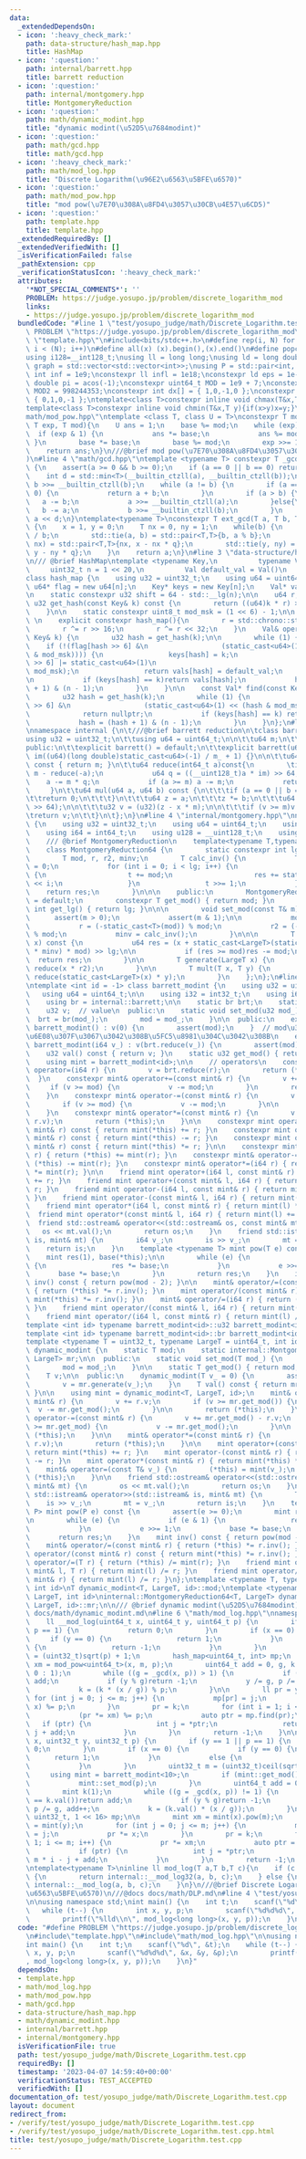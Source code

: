 ```yaml
---
data:
  _extendedDependsOn:
  - icon: ':heavy_check_mark:'
    path: data-structure/hash_map.hpp
    title: HashMap
  - icon: ':question:'
    path: internal/barrett.hpp
    title: barrett reduction
  - icon: ':question:'
    path: internal/montgomery.hpp
    title: MontgomeryReduction
  - icon: ':question:'
    path: math/dynamic_modint.hpp
    title: "dynamic modint(\u52D5\u7684modint)"
  - icon: ':question:'
    path: math/gcd.hpp
    title: math/gcd.hpp
  - icon: ':heavy_check_mark:'
    path: math/mod_log.hpp
    title: "Discrete Logarithm(\u96E2\u6563\u5BFE\u6570)"
  - icon: ':question:'
    path: math/mod_pow.hpp
    title: "mod pow(\u7E70\u308A\u8FD4\u3057\u30CB\u4E57\u6CD5)"
  - icon: ':question:'
    path: template.hpp
    title: template.hpp
  _extendedRequiredBy: []
  _extendedVerifiedWith: []
  _isVerificationFailed: false
  _pathExtension: cpp
  _verificationStatusIcon: ':heavy_check_mark:'
  attributes:
    '*NOT_SPECIAL_COMMENTS*': ''
    PROBLEM: https://judge.yosupo.jp/problem/discrete_logarithm_mod
    links:
    - https://judge.yosupo.jp/problem/discrete_logarithm_mod
  bundledCode: "#line 1 \"test/yosupo_judge/math/Discrete_Logarithm.test.cpp\"\n#define\
    \ PROBLEM \"https://judge.yosupo.jp/problem/discrete_logarithm_mod\"\n#line 2\
    \ \"template.hpp\"\n#include<bits/stdc++.h>\n#define rep(i, N) for (int i = 0;\
    \ i < (N); i++)\n#define all(x) (x).begin(),(x).end()\n#define popcount(x) __builtin_popcount(x)\n\
    using i128=__int128_t;\nusing ll = long long;\nusing ld = long double;\nusing\
    \ graph = std::vector<std::vector<int>>;\nusing P = std::pair<int, int>;\nconstexpr\
    \ int inf = 1e9;\nconstexpr ll infl = 1e18;\nconstexpr ld eps = 1e-6;\nconst long\
    \ double pi = acos(-1);\nconstexpr uint64_t MOD = 1e9 + 7;\nconstexpr uint64_t\
    \ MOD2 = 998244353;\nconstexpr int dx[] = { 1,0,-1,0 };\nconstexpr int dy[] =\
    \ { 0,1,0,-1 };\ntemplate<class T>constexpr inline void chmax(T&x,T y){if(x<y)x=y;}\n\
    template<class T>constexpr inline void chmin(T&x,T y){if(x>y)x=y;}\n#line 2 \"\
    math/mod_pow.hpp\"\ntemplate <class T, class U = T>\nconstexpr T mod_pow(T base,\
    \ T exp, T mod){\n    U ans = 1;\n    base %= mod;\n    while (exp) {\n      \
    \  if (exp & 1) {\n            ans *= base;\n            ans %= mod;\n       \
    \ }\n        base *= base;\n        base %= mod;\n        exp >>= 1;\n    }\n\
    \    return ans;\n}\n///@brief mod pow(\u7E70\u308A\u8FD4\u3057\u30CB\u4E57\u6CD5\
    )\n#line 4 \"math/gcd.hpp\"\ntemplate <typename T> constexpr T _gcd(T a, T b)\
    \ {\n    assert(a >= 0 && b >= 0);\n    if (a == 0 || b == 0) return a + b;\n\
    \    int d = std::min<T>(__builtin_ctzll(a), __builtin_ctzll(b));\n    a >>= __builtin_ctzll(a),\
    \ b >>= __builtin_ctzll(b);\n    while (a != b) {\n        if (a == 0 || b ==\
    \ 0) {\n            return a + b;\n        }\n        if (a > b) {\n         \
    \   a -= b;\n            a >>= __builtin_ctzll(a);\n        }else{\n         \
    \   b -= a;\n            b >>= __builtin_ctzll(b);\n        }\n    }\n\n    return\
    \ a << d;\n}\ntemplate<typename T>\nconstexpr T ext_gcd(T a, T b, T &x, T &y)\
    \ {\n    x = 1, y = 0;\n    T nx = 0, ny = 1;\n    while(b) {\n        T q = a\
    \ / b;\n        std::tie(a, b) = std::pair<T,T>{b, a % b};\n        std::tie(x,\
    \ nx) = std::pair<T,T>{nx, x - nx * q};\n        std::tie(y, ny) = std::pair<T,T>{ny,\
    \ y - ny * q};\n    }\n    return a;\n}\n#line 3 \"data-structure/hash_map.hpp\"\
    \n/// @brief HashMap\ntemplate <typename Key,\n          typename Val,\n     \
    \     uint32_t n = 1 << 20,\n          Val default_val = Val()\n          >\n\
    class hash_map {\n    using u32 = uint32_t;\n    using u64 = uint64_t;\n\n   \
    \ u64* flag = new u64[n];\n    Key* keys = new Key[n];\n    Val* vals = new Val[n];\n\
    \n    static constexpr u32 shift = 64 - std::__lg(n);\n\n    u64 r;\n    inline\
    \ u32 get_hash(const Key& k) const {\n        return ((u64)k * r) >> shift;\n\
    \    }\n\n    static constexpr uint8_t mod_msk = (1 << 6) - 1;\n\n  public:  \
    \ \n    explicit constexpr hash_map(){\n        r = std::chrono::steady_clock::now().time_since_epoch().count();\n\
    \        r ^= r >> 16;\n        r ^= r << 32;\n    }\n    Val& operator[](const\
    \ Key& k) {\n        u32 hash = get_hash(k);\n\n        while (1) {\n        \
    \    if (!(flag[hash >> 6] &\n                  (static_cast<u64>(1) << (hash\
    \ & mod_msk)))) {\n                keys[hash] = k;\n                flag[hash\
    \ >> 6] |= static_cast<u64>(1)\n                                   << (hash &\
    \ mod_msk);\n                return vals[hash] = default_val;\n            }\n\
    \n            if (keys[hash] == k)return vals[hash];\n            hash = (hash\
    \ + 1) & (n - 1);\n        }\n    }\n\n    const Val* find(const Key&k)const{\n\
    \        u32 hash = get_hash(k);\n        while (1) {\n            if (!(flag[hash\
    \ >> 6] &\n                  (static_cast<u64>(1) << (hash & mod_msk))))\n   \
    \             return nullptr;\n            if (keys[hash] == k) return &(vals[hash]);\n\
    \            hash = (hash + 1) & (n - 1);\n        }\n    }\n};\n#line 2 \"internal/barrett.hpp\"\
    \nnamespace internal {\n\t///@brief barrett reduction\n\tclass barrett {\n\t\t\
    using u32 = uint32_t;\n\t\tusing u64 = uint64_t;\n\n\t\tu64 m;\n\t\tu64 im;\n\t\
    public:\n\t\texplicit barrett() = default;\n\t\texplicit barrett(u64 m_) :m(m_),\
    \ im((u64)(long double)static_cast<u64>(-1) / m_ + 1) {}\n\n\t\tu64 get_mod()\
    \ const { return m; }\n\t\tu64 reduce(int64_t a)const{\n        \tif (a < 0) return\
    \ m - reduce(-a);\n            u64 q = ((__uint128_t)a * im) >> 64;\n        \
    \    a -= m * q;\n            if (a >= m) a -= m;\n            return a;\n   \
    \     }\n\t\tu64 mul(u64 a, u64 b) const {\n\t\t\tif (a == 0 || b == 0) {\n\t\t\
    \t\treturn 0;\n\t\t\t}\n\t\t\tu64 z = a;\n\t\t\tz *= b;\n\t\t\tu64 x = (u64)(((__uint128_t)(z)*im)\
    \ >> 64);\n\n\t\t\tu32 v = (u32)(z - x * m);\n\n\t\t\tif (v >= m)v += m;\n\t\t\
    \treturn v;\n\t\t}\n\t};\n}\n#line 4 \"internal/montgomery.hpp\"\nnamespace internal\
    \ {\n    using u32 = uint32_t;\n    using u64 = uint64_t;\n    using i32 = int32_t;\n\
    \    using i64 = int64_t;\n    using u128 = __uint128_t;\n    using i128 = __int128_t;\n\
    \    /// @brief MontgomeryReduction\n    template<typename T,typename LargeT>\n\
    \    class MontgomeryReduction64 {\n        static constexpr int lg = std::numeric_limits<T>::digits;\n\
    \        T mod, r, r2, minv;\n        T calc_inv() {\n            T t = 0, res\
    \ = 0;\n            for (int i = 0; i < lg; i++) {\n                if (~t & 1)\
    \ {\n                    t += mod;\n                    res += static_cast<T>(1)\
    \ << i;\n                }\n                t >>= 1;\n            }\n        \
    \    return res;\n        }\n\n\n    public:\n        MontgomeryReduction64()\
    \ = default;\n        constexpr T get_mod() { return mod; }\n        constexpr\
    \ int get_lg() { return lg; }\n\n\n        void set_mod(const T& m) {\n      \
    \      assert(m > 0);\n            assert(m & 1);\n\n            mod = m;\n\n\
    \            r = (-static_cast<T>(mod)) % mod;\n            r2 = (-static_cast<LargeT>(mod))\
    \ % mod;\n            minv = calc_inv();\n        }\n\n\n        T reduce(LargeT\
    \ x) const {\n            u64 res = (x + static_cast<LargeT>(static_cast<T>(x)\
    \ * minv) * mod) >> lg;\n\n            if (res >= mod)res -= mod;\n          \
    \  return res;\n        }\n\n        T generate(LargeT x) {\n            return\
    \ reduce(x * r2);\n        }\n\n        T mult(T x, T y) {\n            return\
    \ reduce(static_cast<LargeT>(x) * y);\n        }\n    };\n};\n#line 6 \"math/dynamic_modint.hpp\"\
    \ntemplate <int id = -1> class barrett_modint {\n    using u32 = uint32_t;\n \
    \   using u64 = uint64_t;\n\n    using i32 = int32_t;\n    using i64 = int64_t;\n\
    \    using br = internal::barrett;\n\n    static br brt;\n    static u32 mod;\n\
    \    u32 v;  // value\n  public:\n    static void set_mod(u32 mod_) {\n      \
    \  brt = br(mod_);\n        mod = mod_;\n    }\n\n  public:\n    explicit constexpr\
    \ barrett_modint() : v(0) {\n        assert(mod);\n    }  // mod\u304C\u6C7A\u5B9A\
    \u6E08\u307F\u3067\u3042\u308B\u5FC5\u8981\u304C\u3042\u308B\n    explicit constexpr\
    \ barrett_modint(i64 v_) : v(brt.reduce(v_)) {\n        assert(mod);\n    }\n\n\
    \    u32 val() const { return v; }\n    static u32 get_mod() { return mod; }\n\
    \    using mint = barrett_modint<id>;\n\n    // operators\n    constexpr mint&\
    \ operator=(i64 r) {\n        v = brt.reduce(r);\n        return (*this);\n  \
    \  }\n    constexpr mint& operator+=(const mint& r) {\n        v += r.v;\n   \
    \     if (v >= mod) {\n            v -= mod;\n        }\n        return (*this);\n\
    \    }\n    constexpr mint& operator-=(const mint& r) {\n        v += mod - r.v;\n\
    \        if (v >= mod) {\n            v -= mod;\n        }\n\n        return (*this);\n\
    \    }\n    constexpr mint& operator*=(const mint& r) {\n        v = brt.mul(v,\
    \ r.v);\n        return (*this);\n    }\n\n    constexpr mint operator+(const\
    \ mint& r) const { return mint(*this) += r; }\n    constexpr mint operator-(const\
    \ mint& r) const { return mint(*this) -= r; }\n    constexpr mint operator*(const\
    \ mint& r) const { return mint(*this) *= r; }\n\n    constexpr mint& operator+=(i64\
    \ r) { return (*this) += mint(r); }\n    constexpr mint& operator-=(i64 r) { return\
    \ (*this) -= mint(r); }\n    constexpr mint& operator*=(i64 r) { return (*this)\
    \ *= mint(r); }\n\n    friend mint operator+(i64 l, const mint& r) { return mint(l)\
    \ += r; }\n    friend mint operator+(const mint& l, i64 r) { return mint(l) +=\
    \ r; }\n    friend mint operator-(i64 l, const mint& r) { return mint(l) -= r;\
    \ }\n    friend mint operator-(const mint& l, i64 r) { return mint(l) -= r; }\n\
    \    friend mint operator*(i64 l, const mint& r) { return mint(l) *= r; }\n  \
    \  friend mint operator*(const mint& l, i64 r) { return mint(l) += r; }\n\n  \
    \  friend std::ostream& operator<<(std::ostream& os, const mint& mt) {\n     \
    \   os << mt.val();\n        return os;\n    }\n    friend std::istream& operator>>(std::istream&\
    \ is, mint& mt) {\n        i64 v_;\n        is >> v_;\n        mt = v_;\n    \
    \    return is;\n    }\n    template <typename T> mint pow(T e) const {\n    \
    \    mint res(1), base(*this);\n\n        while (e) {\n            if (e & 1)\
    \ {\n                res *= base;\n            }\n            e >>= 1;\n     \
    \       base *= base;\n        }\n        return res;\n    }\n    inline mint\
    \ inv() const { return pow(mod - 2); }\n\n    mint& operator/=(const mint& r)\
    \ { return (*this) *= r.inv(); }\n    mint operator/(const mint& r) const { return\
    \ mint(*this) *= r.inv(); }\n    mint& operator/=(i64 r) { return (*this) /= mint(r);\
    \ }\n    friend mint operator/(const mint& l, i64 r) { return mint(l) /= r; }\n\
    \    friend mint operator/(i64 l, const mint& r) { return mint(l) /= r; }\n};\n\
    template <int id> typename barrett_modint<id>::u32 barrett_modint<id>::mod;\n\
    template <int id> typename barrett_modint<id>::br barrett_modint<id>::brt;\n\n\
    template <typename T = uint32_t, typename LargeT = uint64_t, int id = -1>\nclass\
    \ dynamic_modint {\n    static T mod;\n    static internal::MontgomeryReduction64<T,\
    \ LargeT> mr;\n\n  public:\n    static void set_mod(T mod_) {\n        mr.set_mod(mod_);\n\
    \        mod = mod_;\n    }\n\n    static T get_mod() { return mod; }\n\n  private:\n\
    \    T v;\n\n  public:\n    dynamic_modint(T v_ = 0) {\n        assert(mod);\n\
    \        v = mr.generate(v_);\n    }\n    T val() const { return mr.reduce(v);\
    \ }\n\n    using mint = dynamic_modint<T, LargeT, id>;\n    mint& operator+=(const\
    \ mint& r) {\n        v += r.v;\n        if (v >= mr.get_mod()) {\n          \
    \  v -= mr.get_mod();\n        }\n\n        return (*this);\n    }\n\n    mint&\
    \ operator-=(const mint& r) {\n        v += mr.get_mod() - r.v;\n        if (v\
    \ >= mr.get_mod) {\n            v -= mr.get_mod();\n        }\n\n        return\
    \ (*this);\n    }\n\n    mint& operator*=(const mint& r) {\n        v = mr.mult(v,\
    \ r.v);\n        return (*this);\n    }\n\n    mint operator+(const mint& r) {\
    \ return mint(*this) += r; }\n    mint operator-(const mint& r) { return mint(*this)\
    \ -= r; }\n    mint operator*(const mint& r) { return mint(*this) *= r; }\n\n\
    \    mint& operator=(const T& v_) {\n        (*this) = mint(v_);\n        return\
    \ (*this);\n    }\n\n    friend std::ostream& operator<<(std::ostream& os, const\
    \ mint& mt) {\n        os << mt.val();\n        return os;\n    }\n    friend\
    \ std::istream& operator>>(std::istream& is, mint& mt) {\n        T v_;\n    \
    \    is >> v_;\n        mt = v_;\n        return is;\n    }\n    template <typename\
    \ P> mint pow(P e) const {\n        assert(e >= 0);\n        mint res(1), base(*this);\n\
    \n        while (e) {\n            if (e & 1) {\n                res *= base;\n\
    \            }\n            e >>= 1;\n            base *= base;\n        }\n \
    \       return res;\n    }\n    mint inv() const { return pow(mod - 2); }\n\n\
    \    mint& operator/=(const mint& r) { return (*this) *= r.inv(); }\n    mint\
    \ operator/(const mint& r) const { return mint(*this) *= r.inv(); }\n    mint&\
    \ operator/=(T r) { return (*this) /= mint(r); }\n    friend mint operator/(const\
    \ mint& l, T r) { return mint(l) /= r; }\n    friend mint operator/(T l, const\
    \ mint& r) { return mint(l) /= r; }\n};\ntemplate <typename T, typename LargeT,\
    \ int id>\nT dynamic_modint<T, LargeT, id>::mod;\ntemplate <typename T, typename\
    \ LargeT, int id>\ninternal::MontgomeryReduction64<T, LargeT> dynamic_modint<T,\
    \ LargeT, id>::mr;\n\n/// @brief dynamic modint(\u52D5\u7684modint)\n/// @docs\
    \ docs/math/dynamic_modint.md\n#line 6 \"math/mod_log.hpp\"\nnamespace internal{\n\
    \    ll __mod_log(uint64_t x, uint64_t y, uint64_t p) {\n        if (y == 1 ||\
    \ p == 1) {\n            return 0;\n        }\n        if (x == 0) {\n       \
    \     if (y == 0) {\n                return 1;\n            }\n            else\
    \ {\n                return -1;\n            }\n        }\n        uint32_t m\
    \ = (uint32_t)sqrt(p) + 1;\n        hash_map<uint64_t, int> mp;\n        uint64_t\
    \ xm = mod_pow<uint64_t>(x, m, p);\n        uint64_t add = 0, g, k = (p == 1 ?\
    \ 0 : 1);\n        while ((g = _gcd(x, p)) > 1) {\n            if (y == k)return\
    \ add;\n            if (y % g)return -1;\n            y /= g, p /= g, add++;\n\
    \            k = (k * (x / g)) % p;\n        }\n\n        ll pr = y;\n       \
    \ for (int j = 0; j <= m; j++) {\n            mp[pr] = j;\n            (pr *=\
    \ x) %= p;\n        }\n        pr = k;\n        for (int i = 1; i <= m; i++) {\n\
    \            (pr *= xm) %= p;\n            auto ptr = mp.find(pr);\n         \
    \   if (ptr) {\n                int j = *ptr;\n                return m * i -\
    \ j + add;\n            }\n        }\n        return -1;\n    }\n\n    ll __mod_log32(uint32_t\
    \ x, uint32_t y, uint32_t p) {\n        if (y == 1 || p == 1) {\n            return\
    \ 0;\n        }\n        if (x == 0) {\n            if (y == 0) {\n          \
    \      return 1;\n            }\n            else {\n                return -1;\n\
    \            }\n        }\n        uint32_t m = (uint32_t)ceil(sqrt(p));\n   \
    \     using mint = barrett_modint<10>;\n        if (mint::get_mod() != p) {\n\
    \            mint::set_mod(p);\n        }\n        uint64_t add = 0, g = 0;\n\
    \        mint k(1);\n        while ((g = _gcd(x, p)) != 1) {\n            if (y\
    \ == k.val())return add;\n            if (y % g)return -1;\n            y /= g,\
    \ p /= g, add++;\n            k = (k.val() * (x / g));\n        }\n\n        hash_map<uint32_t,\
    \ uint32_t, 1 << 16> mp;\n\n        mint xm = mint(x).pow(m);\n        mint pr\
    \ = mint(y);\n        for (int j = 0; j <= m; j++) {\n            mp[pr.val()]\
    \ = j;\n            pr *= x;\n        }\n        pr = k;\n        for (int i =\
    \ 1; i <= m; i++) {\n            pr *= xm;\n            auto ptr = mp.find(pr.val());\n\
    \            if (ptr) {\n                int j = *ptr;\n                return\
    \ m * i - j + add;\n            }\n        }\n        return -1;\n    }\n};\n\n\
    \ntemplate<typename T>\ninline ll mod_log(T a,T b,T c){\n    if (c < 1 << 30)\
    \ {\n        return internal::__mod_log32(a, b, c);\n    } else {\n        return\
    \ internal::__mod_log(a, b, c);\n    }\n}\n///@brief Discrete Logarithm(\u96E2\
    \u6563\u5BFE\u6570)\n///@docs docs/math/DLP.md\n#line 4 \"test/yosupo_judge/math/Discrete_Logarithm.test.cpp\"\
    \n\nusing namespace std;\nint main() {\n    int t;\n    scanf(\"%d\", &t);\n \
    \   while (t--) {\n        int x, y, p;\n        scanf(\"%d%d%d\", &x, &y, &p);\n\
    \        printf(\"%lld\\n\", mod_log<long long>(x, y, p));\n    }\n}\n"
  code: "#define PROBLEM \"https://judge.yosupo.jp/problem/discrete_logarithm_mod\"\
    \n#include\"template.hpp\"\n#include\"math/mod_log.hpp\"\n\nusing namespace std;\n\
    int main() {\n    int t;\n    scanf(\"%d\", &t);\n    while (t--) {\n        int\
    \ x, y, p;\n        scanf(\"%d%d%d\", &x, &y, &p);\n        printf(\"%lld\\n\"\
    , mod_log<long long>(x, y, p));\n    }\n}"
  dependsOn:
  - template.hpp
  - math/mod_log.hpp
  - math/mod_pow.hpp
  - math/gcd.hpp
  - data-structure/hash_map.hpp
  - math/dynamic_modint.hpp
  - internal/barrett.hpp
  - internal/montgomery.hpp
  isVerificationFile: true
  path: test/yosupo_judge/math/Discrete_Logarithm.test.cpp
  requiredBy: []
  timestamp: '2023-04-07 14:59:40+00:00'
  verificationStatus: TEST_ACCEPTED
  verifiedWith: []
documentation_of: test/yosupo_judge/math/Discrete_Logarithm.test.cpp
layout: document
redirect_from:
- /verify/test/yosupo_judge/math/Discrete_Logarithm.test.cpp
- /verify/test/yosupo_judge/math/Discrete_Logarithm.test.cpp.html
title: test/yosupo_judge/math/Discrete_Logarithm.test.cpp
---
```


